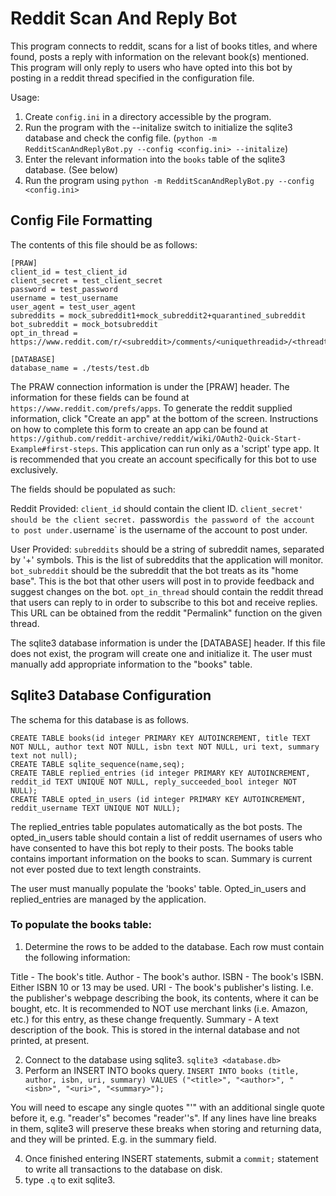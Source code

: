 # Reddit Scan And Reply Bot

This program connects to reddit, scans for a list of books titles, and where found, posts a reply with information on the relevant book(s) mentioned.
This program will only reply to users who have opted into this bot by posting in a reddit thread specified in the configuration file.

Usage:

1. Create `config.ini` in a directory accessible by the program.
2. Run the program with the --initalize switch to initialize the sqlite3 database and check the config file. (`python -m RedditScanAndReplyBot.py --config <config.ini> --initalize`)
3. Enter the relevant information into the `books` table of the sqlite3 database. (See below)
3. Run the program using `python -m RedditScanAndReplyBot.py --config <config.ini>`

## Config File Formatting

The contents of this file should be as follows:

```
[PRAW]
client_id = test_client_id
client_secret = test_client_secret
password = test_password
username = test_username
user_agent = test_user_agent
subreddits = mock_subreddit1+mock_subreddit2+quarantined_subreddit
bot_subreddit = mock_botsubreddit
opt_in_thread = https://www.reddit.com/r/<subreddit>/comments/<uniquethreadid>/<threadtitle>

[DATABASE]
database_name = ./tests/test.db
```

The PRAW connection information is under the [PRAW] header. The information for these fields can be found at `https://www.reddit.com/prefs/apps`. To generate the reddit supplied information, click "Create an app" at the bottom of the screen. Instructions on how to complete this form to create an app can be found at `https://github.com/reddit-archive/reddit/wiki/OAuth2-Quick-Start-Example#first-steps`. This application can run only as a 'script' type app. It is recommended that you create an account specifically for this bot to use exclusively.

The fields should be populated as such:

Reddit Provided:
`client_id` should contain the client ID.
`client_secret' should be the client secret.
`password` is the password of the account to post under.
`username` is the username of the account to post under.

User Provided:
`subreddits` should be a string of subreddit names, separated by '+' symbols. This is the list of subreddits that the application will monitor.
`bot_subreddit` should be the subreddit that the bot treats as its "home base". This is the bot that other users will post in to provide feedback and suggest changes on the bot.
`opt_in_thread` should contain the reddit thread that users can reply to in order to subscribe to this bot and receive replies. This URL can be obtained from the reddit "Permalink" function on the given thread.

The sqlite3 database information is under the [DATABASE] header. If this file does not exist, the program will create one and initialize it. The user must manually add appropriate information to the "books" table.

## Sqlite3 Database Configuration

The schema for this database is as follows.

```
CREATE TABLE books(id integer PRIMARY KEY AUTOINCREMENT, title TEXT NOT NULL, author text NOT NULL, isbn text NOT NULL, uri text, summary text not null);
CREATE TABLE sqlite_sequence(name,seq);
CREATE TABLE replied_entries (id integer PRIMARY KEY AUTOINCREMENT, reddit_id TEXT UNIQUE NOT NULL, reply_succeeded_bool integer NOT NULL);
CREATE TABLE opted_in_users (id integer PRIMARY KEY AUTOINCREMENT, reddit_username TEXT UNIQUE NOT NULL);
```

The replied_entries table populates automatically as the bot posts.
The opted_in_users table should contain a list of reddit usernames of users who have consented to have this bot reply to their posts.
The books table contains important information on the books to scan. Summary is current not ever posted due to text length constraints.

The user must manually populate the 'books' table. Opted_in_users and replied_entries are managed by the application.

### To populate the books table:

1. Determine the rows to be added to the database. Each row must contain the following information:

Title - The book's title.
Author - The book's author.
ISBN - The book's ISBN. Either ISBN 10 or 13 may be used.
URI - The book's publisher's listing. I.e. the publisher's webpage describing the book, its contents, where it can be bought, etc. It is recommended to NOT use merchant links (i.e. Amazon, etc.) for this entry, as these change frequently.
Summary - A text description of the book. This is stored in the internal database and not printed, at present.

2. Connect to the database using sqlite3. `sqlite3 <database.db>`
3. Perform an INSERT INTO books query. `INSERT INTO books (title, author, isbn, uri, summary) VALUES ("<title>", "<author>", "<isbn>", "<uri>", "<summary>");`

You will need to escape any single quotes "'" with an additional single quote before it, e.g. "reader's" becomes "reader''s". If any lines have line breaks in them, sqlite3 will preserve these breaks when storing and returning data, and they will be printed. E.g. in the summary field.

4. Once finished entering INSERT statements, submit a `commit;` statement to write all transactions to the database on disk.
5. type `.q` to exit sqlite3.